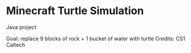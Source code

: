 # Minecraft Turtle Simulation

Java project

Goal: replace 9 blocks of rock + 1 bucket of water with turtle
Credits: CS1 Caltech
